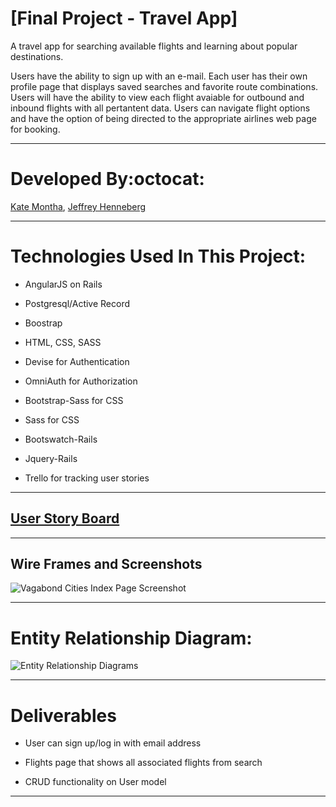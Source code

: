 # [Final Project - Travel App]

A travel app for searching available flights and learning about popular destinations.

Users have the ability to sign up with an e-mail. Each user has their own profile page that displays saved searches and favorite route combinations. Users will have the ability to view each flight avaiable for outbound and inbound flights with all pertantent data. Users can navigate flight options and have the option of being directed to the appropriate airlines web page for booking.
___

# Developed By:octocat:
[Kate Montha](https://github.com/katemontha),
[Jeffrey Henneberg](https://github.com/hellajeffrey)

___

# Technologies Used In This Project:

* AngularJS on Rails

* Postgresql/Active Record

* Boostrap

* HTML, CSS, SASS

* Devise for Authentication

* OmniAuth for Authorization

* Bootstrap-Sass for CSS

* Sass for CSS

* Bootswatch-Rails

* Jquery-Rails

* Trello for tracking user stories

___

## [User Story Board](https://trello.com/b/DSEXlAGv/flights-tonight)

___

## Wire Frames and Screenshots
![Vagabond Cities Index Page Screenshot](http://i.imgur.com/sDciGGe.jpg)

___

# Entity Relationship Diagram:
![Entity Relationship Diagrams](http://i.imgur.com/oHEDg6H.jpg)


___


# Deliverables

* User can sign up/log in with email address

* Flights page that shows all associated flights from search

* CRUD functionality on User model

 
___


